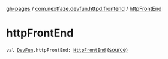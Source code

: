 [gh-pages](../index.md) / [com.nextfaze.devfun.httpd.frontend](index.md) / [httpFrontEnd](.)

# httpFrontEnd

`val `[`DevFun`](../com.nextfaze.devfun.core/-dev-fun/index.md)`.httpFrontEnd: `[`HttpFrontEnd`](-http-front-end/index.md) [(source)](https://github.com/NextFaze/dev-fun/tree/master/devfun-httpd-frontend/src/main/java/com/nextfaze/devfun/httpd/frontend/FrontEnd.kt#L23)